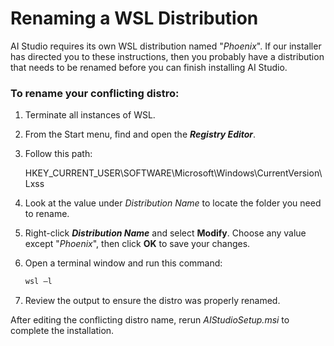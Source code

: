# Renaming a WSL Distribution

AI Studio requires its own WSL distribution named "*Phoenix*". If our installer has directed you to these instructions, then you probably have a distribution that needs to be renamed before you can finish installing AI Studio.

### To rename your conflicting distro:

1. Terminate all instances of WSL.

2. From the Start menu, find and open the ***Registry Editor***.

3. Follow this path: 

    HKEY_CURRENT_USER\SOFTWARE\Microsoft\Windows\CurrentVersion\Lxss

4. Look at the value under *Distribution Name* to locate the folder you need to rename.

5. Right-click ***Distribution Name*** and select **Modify**. Choose any value except "*Phoenix*", then click **OK** to save your changes.

6. Open a terminal window and run this command:
    ```powershell
	wsl –l
    ```

7. Review the output to ensure the distro was properly renamed.

After editing the conflicting distro name, rerun *AIStudioSetup.msi* to complete the installation.